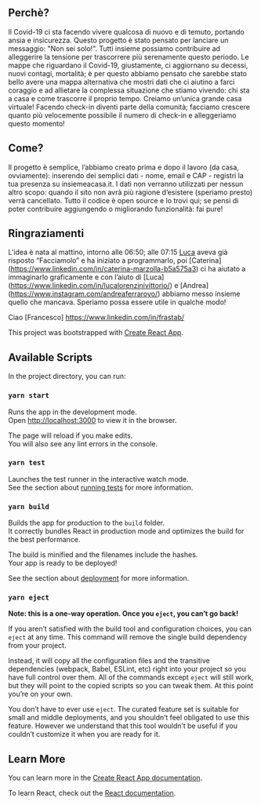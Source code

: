 ## Perchè?
Il Covid-19 ci sta facendo vivere qualcosa di nuovo e di temuto, portando ansia e insicurezza. Questo progetto è stato pensato per lanciare un messaggio: "Non sei solo!". Tutti insieme possiamo contribuire ad alleggerire la tensione per trascorrere più serenamente questo periodo.
Le mappe che riguardano il Covid-19, giustamente, ci aggiornano su decessi, nuovi contagi, mortalità; è per questo abbiamo pensato che sarebbe stato bello avere una mappa alternativa che mostri dati che ci aiutino a farci coraggio e ad allietare la complessa situazione che stiamo vivendo: chi sta a casa e come trascorre il proprio tempo.
Creiamo un’unica grande casa virtuale! Facendo check-in diventi parte della comunità; facciamo crescere quanto più velocemente possibile il numero di check-in e alleggeriamo questo momento!
## Come?
Il progetto è semplice, l’abbiamo creato prima e dopo il lavoro (da casa, ovviamente): inserendo dei semplici dati - nome, email e CAP - registri la tua presenza su insiemeacasa.it. I dati non verranno utilizzati per nessun altro scopo: quando il sito non avrà più ragione d’esistere (speriamo presto) verrà cancellato. Tutto il codice è open source e lo trovi qui; se pensi di poter contribuire aggiungendo o migliorando funzionalità: fai pure!
## Ringraziamenti
L’idea è nata al mattino, intorno alle 06:50; alle 07:15 [Luca](https://www.linkedin.com/in/luca-simonetti/) aveva già risposto “Facciamolo” e ha iniziato a programmarlo, poi [Caterina] (https://www.linkedin.com/in/caterina-marzolla-b5a575a3) ci ha aiutato a immaginarlo graficamente e con l’aiuto di [Luca] (https://www.linkedin.com/in/lucalorenzinivittorio/) e [Andrea] (https://www.instagram.com/andreaferraroyo/) abbiamo messo insieme quello che mancava. Speriamo possa essere utile in qualche modo!

Ciao
[Francesco] https://www.linkedin.com/in/frastab/







This project was bootstrapped with [Create React App](https://github.com/facebook/create-react-app).

## Available Scripts

In the project directory, you can run:

### `yarn start`

Runs the app in the development mode.<br />
Open [http://localhost:3000](http://localhost:3000) to view it in the browser.

The page will reload if you make edits.<br />
You will also see any lint errors in the console.

### `yarn test`

Launches the test runner in the interactive watch mode.<br />
See the section about [running tests](https://facebook.github.io/create-react-app/docs/running-tests) for more information.

### `yarn build`

Builds the app for production to the `build` folder.<br />
It correctly bundles React in production mode and optimizes the build for the best performance.

The build is minified and the filenames include the hashes.<br />
Your app is ready to be deployed!

See the section about [deployment](https://facebook.github.io/create-react-app/docs/deployment) for more information.

### `yarn eject`

**Note: this is a one-way operation. Once you `eject`, you can’t go back!**

If you aren’t satisfied with the build tool and configuration choices, you can `eject` at any time. This command will remove the single build dependency from your project.

Instead, it will copy all the configuration files and the transitive dependencies (webpack, Babel, ESLint, etc) right into your project so you have full control over them. All of the commands except `eject` will still work, but they will point to the copied scripts so you can tweak them. At this point you’re on your own.

You don’t have to ever use `eject`. The curated feature set is suitable for small and middle deployments, and you shouldn’t feel obligated to use this feature. However we understand that this tool wouldn’t be useful if you couldn’t customize it when you are ready for it.

## Learn More

You can learn more in the [Create React App documentation](https://facebook.github.io/create-react-app/docs/getting-started).

To learn React, check out the [React documentation](https://reactjs.org/).
